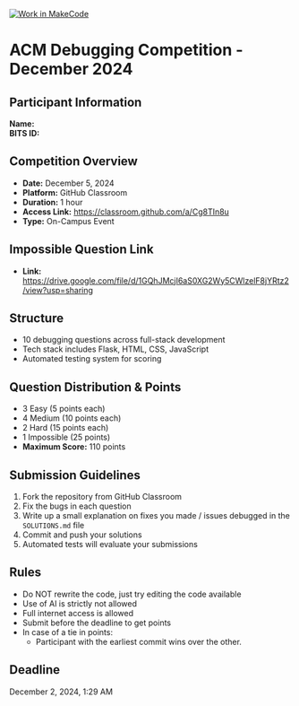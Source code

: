 [![Work in MakeCode](https://classroom.github.com/assets/work-in-make-code-8824cc13a1a3f34ffcd245c82f0ae96fdae6b7d554b6539aec3a03a70825519c.svg)](https://classroom.github.com/online_ide?assignment_repo_id=17441616&assignment_repo_type=AssignmentRepo)
# ACM Debugging Competition - December 2024

## Participant Information
**Name:**  
**BITS ID:**

## Competition Overview
- **Date:** December 5, 2024
- **Platform:** GitHub Classroom
- **Duration:** 1 hour
- **Access Link:** https://classroom.github.com/a/Cg8TIn8u
- **Type:** On-Campus Event

## Impossible Question Link
- **Link:** https://drive.google.com/file/d/1GQhJMcjI6aS0XG2Wy5CWlzelF8jYRtz2/view?usp=sharing

## Structure
- 10 debugging questions across full-stack development
- Tech stack includes Flask, HTML, CSS, JavaScript
- Automated testing system for scoring

## Question Distribution & Points
- 3 Easy (5 points each)
- 4 Medium (10 points each)
- 2 Hard (15 points each)
- 1 Impossible (25 points)
- **Maximum Score:** 110 points

## Submission Guidelines
1. Fork the repository from GitHub Classroom
2. Fix the bugs in each question
3. Write up a small explanation on fixes you made / issues debugged in the `SOLUTIONS.md` file
5. Commit and push your solutions
6. Automated tests will evaluate your submissions

## Rules

* Do NOT rewrite the code, just try editing the code available
* Use of AI is strictly not allowed
* Full internet access is allowed
* Submit before the deadline to get points
* In case of a tie in points:
    * Participant with the earliest commit wins over the other.

## Deadline
December 2, 2024, 1:29 AM
